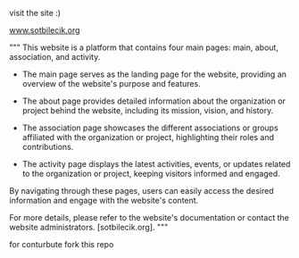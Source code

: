 visit the site :)  

www.sotbilecik.org

"""
This website is a platform that contains four main pages: main, about, association, and activity.

- The main page serves as the landing page for the website, providing an overview of the website's purpose and features.

- The about page provides detailed information about the organization or project behind the website, including its mission, vision, and history.

- The association page showcases the different associations or groups affiliated with the organization or project, highlighting their roles and contributions.

- The activity page displays the latest activities, events, or updates related to the organization or project, keeping visitors informed and engaged.

By navigating through these pages, users can easily access the desired information and engage with the website's content.

For more details, please refer to the website's documentation or contact the website administrators. [sotbilecik.org]. 
"""

for conturbute fork this repo
